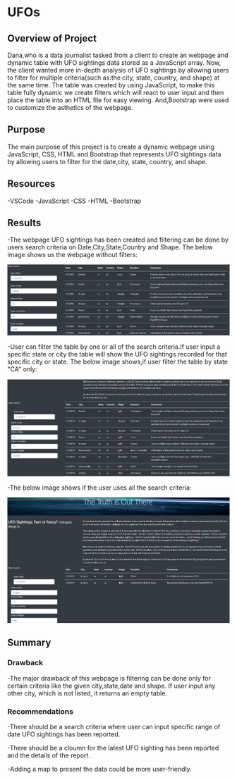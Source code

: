 # UFOs

## Overview of Project

Dana,who is a data journalist tasked from a client to create an webpage and dynamic table with UFO sightings data stored as a JavaScript array. Now, the client wanted more in-depth analysis of UFO sightings by allowing users to filter for multiple criteria(such as:the city, state, country, and shape) at the same time. The table was created by using JavaScript, to make this table fully dynamic we create filters which will react to user input and then place the table into an HTML file for easy viewing. And,Bootstrap were used to customize the asthetics of the webpage.

## Purpose

The main purpose of this project is to create a dynamic webpage using JavaScript, CSS, HTML and Bootstrap that represents UFO sightings data by allowing users to filter for the date,city, state, country, and shape.

## Resources

-VSCode
-JavaScript
-CSS
-HTML
-Bootstrap

## Results

-The webpage UFO sightings has been created and filtering can be done by users search criteria on Date,City,State,Country and Shape. The below image shows us the webpage without filters:

![](https://github.com/akthersr/UFOs/blob/main/Resources/no%20filter.png)


-User can filter the table by one or all of the search criteria.If user input a specific state or city the table will show the UFO sightings recorded for that specific city or state. The below image shows,if user filter the table by state "CA" only:

![](https://github.com/akthersr/UFOs/blob/main/Resources/ca.png)

-The below image shows if the user uses all the search criteria:

![](https://github.com/akthersr/UFOs/blob/main/Resources/all.png)


## Summary

### Drawback

-The major drawback of this webpage is filtering can be done only for certain criteria like the given city,state,date and shape. If user input any other city, which is not listed, it returns an empty table.

### Recommendations

-There should be a search criteria where user can input specific range of date UFO sightings has been reported.

-There should be a cloumn for the latest UFO sighting has been reported and the details of the report.

-Adding a map to present the data could be more user-friendly. 







